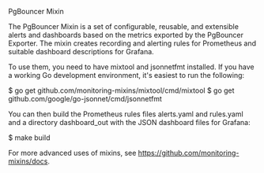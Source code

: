 PgBouncer Mixin

The PgBouncer Mixin is a set of configurable, reusable, and extensible alerts and dashboards based on the metrics exported by the PgBouncer Exporter. The mixin creates recording and alerting rules for Prometheus and suitable dashboard descriptions for Grafana.

To use them, you need to have mixtool and jsonnetfmt installed. If you have a working Go development environment, it's easiest to run the following:

$ go get github.com/monitoring-mixins/mixtool/cmd/mixtool
$ go get github.com/google/go-jsonnet/cmd/jsonnetfmt

You can then build the Prometheus rules files alerts.yaml and rules.yaml and a directory dashboard_out with the JSON dashboard files for Grafana:

$ make build

For more advanced uses of mixins, see https://github.com/monitoring-mixins/docs.